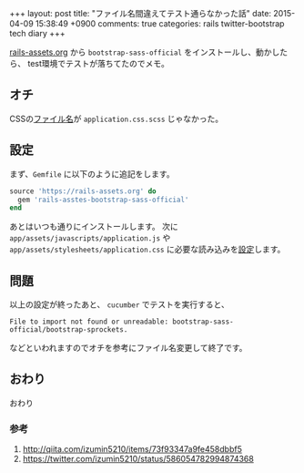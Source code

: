 +++
layout: post
title: "ファイル名間違えてテスト通らなかった話"
date: 2015-04-09 15:38:49 +0900
comments: true
categories: rails twitter-bootstrap tech diary
+++

[rails-assets.org](https://rails-assets.org) から `bootstrap-sass-official` をインストールし、動かしたら、 test環境でテストが落ちてたのでメモ。

## オチ

CSSの[ファイル名](https://twitter.com/izumin5210/status/586054782994874368)が `application.css.scss` じゃなかった。

## 設定

まず、`Gemfile` に以下のように追記をします。

```ruby
source 'https://rails-assets.org' do
  gem 'rails-asstes-bootstrap-sass-official'
end
```

あとはいつも通りにインストールします。
次に `app/assets/javascripts/application.js` や `app/assets/stylesheets/application.css` に必要な読み込みを[設定](http://qiita.com/izumin5210/items/73f93347a9fe458dbbf5)します。

## 問題
以上の設定が終ったあと、 `cucumber` でテストを実行すると、

```
File to import not found or unreadable: bootstrap-sass-official/bootstrap-sprockets.
```

などといわれますのでオチを参考にファイル名変更して終了です。

## おわり

おわり

### 参考

1. http://qiita.com/izumin5210/items/73f93347a9fe458dbbf5
2. https://twitter.com/izumin5210/status/586054782994874368
